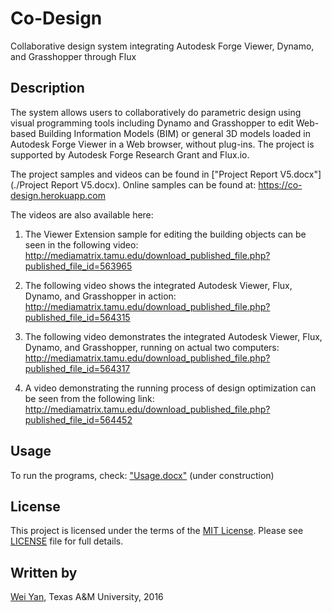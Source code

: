 # Co-Design

Collaborative design system integrating Autodesk Forge Viewer, Dynamo, and Grasshopper through Flux

## Description

The system allows users to collaboratively do parametric design using visual programming tools including Dynamo and Grasshopper to edit Web-based Building Information Models (BIM) or general 3D models loaded in Autodesk Forge Viewer in a Web browser, without plug-ins. The project is supported by Autodesk Forge Research Grant and Flux.io.

The project samples and videos can be found in ["Project Report V5.docx"](./Project Report V5.docx). Online samples can be found at:
https://co-design.herokuapp.com

The videos are also available here:

1. The Viewer Extension sample for editing the building objects can be seen in the following video:
http://mediamatrix.tamu.edu/download_published_file.php?published_file_id=563965 

2. The following video shows the integrated Autodesk Viewer, Flux, Dynamo, and Grasshopper in action:
http://mediamatrix.tamu.edu/download_published_file.php?published_file_id=564315 

3. The following video demonstrates the integrated Autodesk Viewer, Flux, Dynamo, and Grasshopper, running on actual two computers:
http://mediamatrix.tamu.edu/download_published_file.php?published_file_id=564317

4. A video demonstrating the running process of design optimization can be seen from the following link:
http://mediamatrix.tamu.edu/download_published_file.php?published_file_id=564452 

## Usage

To run the programs, check: ["Usage.docx"](./Usage.docx) (under construction)

## License

This project is licensed under the terms of the [MIT License](https://opensource.org/licenses/MIT). Please see [LICENSE](./LICENSE) file for full details.

## Written by
[Wei Yan](http://bim-sim.org/wyan/index.html), 
Texas A&M University, 2016
